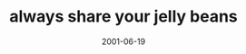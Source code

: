 ---
layout: base.njk
title : 'always share your jelly beans' 
view_title : 'always share your jelly beans' 
year : '2001' 
date : '2001-06-19' 
img_file : '/drawing/alwaysshare.png' 
html_file : 'alwaysshare' 
next_html : 'huh.html' 
year_order : '112' 
permalink : "title/{{html_file}}.html"
---